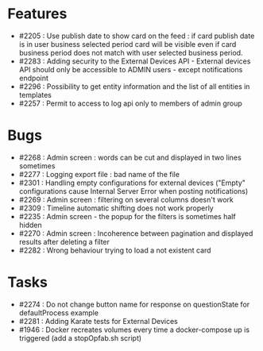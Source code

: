 # Features

* #2205 : Use publish date to show card on the feed : if card publish date is in user business selected period card will be visible even if card business period does not match with user selected business period.
* #2283 : Adding security to the External Devices API - External devices API should only be accessible to ADMIN users - except notifications endpoint 
* #2296 : Possibility to get entity information and the list of all entities in templates
* #2257 : Permit to access to log api only to members of admin group


# Bugs

* #2268 : Admin screen : words can be cut and displayed in two lines sometimes
* #2277 : Logging export file : bad name of the file
* #2301 : Handling empty configurations for external devices ("Empty" configurations cause Internal Server Error when posting notifications)
* #2269 : Admin screen : filtering on several columns doesn't work
* #2309 : Timeline automatic shifting does not work properly
* #2235 : Admin screen - the popup for the filters is sometimes half hidden
* #2270 : Admin screen : Incoherence between pagination and displayed results after deleting a filter
* #2282 : Wrong behaviour trying to load a not existent card


# Tasks

* #2274 : Do not change button name for response on questionState for defaultProcess example
* #2281 : Adding Karate tests for External Devices
* #1946 : Docker recreates volumes every time a docker-compose up is triggered (add a stopOpfab.sh script) 


